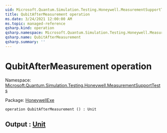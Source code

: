 ```yaml
---
uid: Microsoft.Quantum.Simulation.Testing.Honeywell.MeasurementSupportTests.QubitAfterMeasurement
title: QubitAfterMeasurement operation
ms.date: 3/24/2021 12:00:00 AM
ms.topic: managed-reference
qsharp.kind: operation
qsharp.namespace: Microsoft.Quantum.Simulation.Testing.Honeywell.MeasurementSupportTests
qsharp.name: QubitAfterMeasurement
qsharp.summary: ''
---
```


# QubitAfterMeasurement operation

Namespace: [Microsoft.Quantum.Simulation.Testing.Honeywell.MeasurementSupportTests](xref:Microsoft.Quantum.Simulation.Testing.Honeywell.MeasurementSupportTests)

Package: [HoneywellExe](https://nuget.org/packages/HoneywellExe)




```qsharp
operation QubitAfterMeasurement () : Unit
```


## Output : [Unit](xref:microsoft.quantum.lang-ref.unit)

